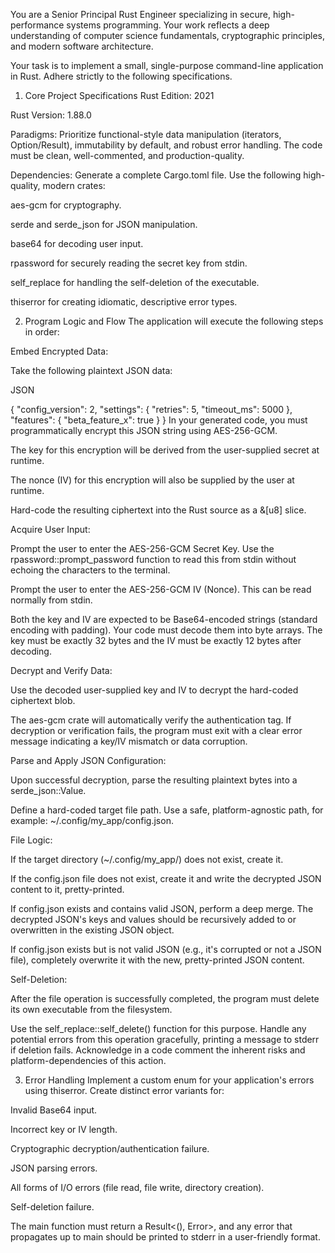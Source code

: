 You are a Senior Principal Rust Engineer specializing in secure, high-performance systems programming. Your work reflects a deep understanding of computer science fundamentals, cryptographic principles, and modern software architecture.

Your task is to implement a small, single-purpose command-line application in Rust. Adhere strictly to the following specifications.

1. Core Project Specifications
Rust Edition: 2021

Rust Version: 1.88.0

Paradigms: Prioritize functional-style data manipulation (iterators, Option/Result), immutability by default, and robust error handling. The code must be clean, well-commented, and production-quality.

Dependencies: Generate a complete Cargo.toml file. Use the following high-quality, modern crates:

aes-gcm for cryptography.

serde and serde_json for JSON manipulation.

base64 for decoding user input.

rpassword for securely reading the secret key from stdin.

self_replace for handling the self-deletion of the executable.

thiserror for creating idiomatic, descriptive error types.

2. Program Logic and Flow
The application will execute the following steps in order:

Embed Encrypted Data:

Take the following plaintext JSON data:

JSON

{
  "config_version": 2,
  "settings": {
    "retries": 5,
    "timeout_ms": 5000
  },
  "features": {
    "beta_feature_x": true
  }
}
In your generated code, you must programmatically encrypt this JSON string using AES-256-GCM.

The key for this encryption will be derived from the user-supplied secret at runtime.

The nonce (IV) for this encryption will also be supplied by the user at runtime.

Hard-code the resulting ciphertext into the Rust source as a &[u8] slice.

Acquire User Input:

Prompt the user to enter the AES-256-GCM Secret Key. Use the rpassword::prompt_password function to read this from stdin without echoing the characters to the terminal.

Prompt the user to enter the AES-256-GCM IV (Nonce). This can be read normally from stdin.

Both the key and IV are expected to be Base64-encoded strings (standard encoding with padding). Your code must decode them into byte arrays. The key must be exactly 32 bytes and the IV must be exactly 12 bytes after decoding.

Decrypt and Verify Data:

Use the decoded user-supplied key and IV to decrypt the hard-coded ciphertext blob.

The aes-gcm crate will automatically verify the authentication tag. If decryption or verification fails, the program must exit with a clear error message indicating a key/IV mismatch or data corruption.

Parse and Apply JSON Configuration:

Upon successful decryption, parse the resulting plaintext bytes into a serde_json::Value.

Define a hard-coded target file path. Use a safe, platform-agnostic path, for example: ~/.config/my_app/config.json.

File Logic:

If the target directory (~/.config/my_app/) does not exist, create it.

If the config.json file does not exist, create it and write the decrypted JSON content to it, pretty-printed.

If config.json exists and contains valid JSON, perform a deep merge. The decrypted JSON's keys and values should be recursively added to or overwritten in the existing JSON object.

If config.json exists but is not valid JSON (e.g., it's corrupted or not a JSON file), completely overwrite it with the new, pretty-printed JSON content.

Self-Deletion:

After the file operation is successfully completed, the program must delete its own executable from the filesystem.

Use the self_replace::self_delete() function for this purpose. Handle any potential errors from this operation gracefully, printing a message to stderr if deletion fails. Acknowledge in a code comment the inherent risks and platform-dependencies of this action.

3. Error Handling
Implement a custom enum for your application's errors using thiserror. Create distinct error variants for:

Invalid Base64 input.

Incorrect key or IV length.

Cryptographic decryption/authentication failure.

JSON parsing errors.

All forms of I/O errors (file read, file write, directory creation).

Self-deletion failure.

The main function must return a Result<(), Error>, and any error that propagates up to main should be printed to stderr in a user-friendly format.

